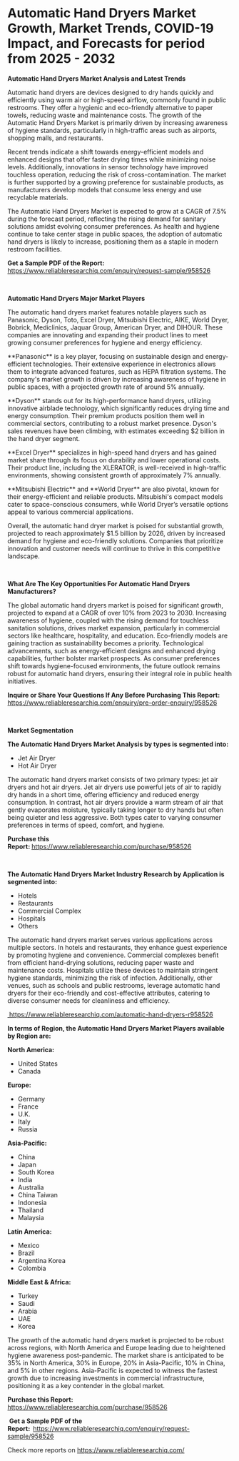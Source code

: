 <p><h1>Automatic Hand Dryers Market Growth, Market Trends, COVID-19 Impact, and Forecasts for period from 2025 - 2032</h1></p><p><strong>Automatic Hand Dryers Market Analysis and Latest Trends</strong></p>
<p><p>Automatic hand dryers are devices designed to dry hands quickly and efficiently using warm air or high-speed airflow, commonly found in public restrooms. They offer a hygienic and eco-friendly alternative to paper towels, reducing waste and maintenance costs. The growth of the Automatic Hand Dryers Market is primarily driven by increasing awareness of hygiene standards, particularly in high-traffic areas such as airports, shopping malls, and restaurants.</p><p>Recent trends indicate a shift towards energy-efficient models and enhanced designs that offer faster drying times while minimizing noise levels. Additionally, innovations in sensor technology have improved touchless operation, reducing the risk of cross-contamination. The market is further supported by a growing preference for sustainable products, as manufacturers develop models that consume less energy and use recyclable materials.</p><p>The Automatic Hand Dryers Market is expected to grow at a CAGR of 7.5% during the forecast period, reflecting the rising demand for sanitary solutions amidst evolving consumer preferences. As health and hygiene continue to take center stage in public spaces, the adoption of automatic hand dryers is likely to increase, positioning them as a staple in modern restroom facilities.</p></p>
<p><strong>Get a Sample PDF of the Report:&nbsp;</strong> <a href="https://www.reliableresearchiq.com/enquiry/request-sample/958526?utm_campaign=1877&utm_medium=2&utm_source=Github&utm_content=ia&utm_term=06022025&utm_id=automatic-hand-dryers">https://www.reliableresearchiq.com/enquiry/request-sample/958526</a></p>
<p>&nbsp;</p>
<p><strong>Automatic Hand Dryers Major Market Players</strong></p>
<p><p>The automatic hand dryers market features notable players such as Panasonic, Dyson, Toto, Excel Dryer, Mitsubishi Electric, AIKE, World Dryer, Bobrick, Mediclinics, Jaquar Group, American Dryer, and DIHOUR. These companies are innovating and expanding their product lines to meet growing consumer preferences for hygiene and energy efficiency.</p><p>**Panasonic** is a key player, focusing on sustainable design and energy-efficient technologies. Their extensive experience in electronics allows them to integrate advanced features, such as HEPA filtration systems. The company's market growth is driven by increasing awareness of hygiene in public spaces, with a projected growth rate of around 5% annually.</p><p>**Dyson** stands out for its high-performance hand dryers, utilizing innovative airblade technology, which significantly reduces drying time and energy consumption. Their premium products position them well in commercial sectors, contributing to a robust market presence. Dyson's sales revenues have been climbing, with estimates exceeding $2 billion in the hand dryer segment.</p><p>**Excel Dryer** specializes in high-speed hand dryers and has gained market share through its focus on durability and lower operational costs. Their product line, including the XLERATOR, is well-received in high-traffic environments, showing consistent growth of approximately 7% annually.</p><p>**Mitsubishi Electric** and **World Dryer** are also pivotal, known for their energy-efficient and reliable products. Mitsubishi's compact models cater to space-conscious consumers, while World Dryer’s versatile options appeal to various commercial applications.</p><p>Overall, the automatic hand dryer market is poised for substantial growth, projected to reach approximately $1.5 billion by 2026, driven by increased demand for hygiene and eco-friendly solutions. Companies that prioritize innovation and customer needs will continue to thrive in this competitive landscape.</p></p>
<p>&nbsp;</p>
<p><strong>What Are The Key Opportunities For Automatic Hand Dryers Manufacturers?</strong></p>
<p><p>The global automatic hand dryers market is poised for significant growth, projected to expand at a CAGR of over 10% from 2023 to 2030. Increasing awareness of hygiene, coupled with the rising demand for touchless sanitation solutions, drives market expansion, particularly in commercial sectors like healthcare, hospitality, and education. Eco-friendly models are gaining traction as sustainability becomes a priority. Technological advancements, such as energy-efficient designs and enhanced drying capabilities, further bolster market prospects. As consumer preferences shift towards hygiene-focused environments, the future outlook remains robust for automatic hand dryers, ensuring their integral role in public health initiatives.</p></p>
<p><strong>Inquire or Share Your Questions If Any Before Purchasing This Report:</strong> <a href="https://www.reliableresearchiq.com/enquiry/pre-order-enquiry/958526?utm_campaign=1877&utm_medium=2&utm_source=Github&utm_content=ia&utm_term=06022025&utm_id=automatic-hand-dryers">https://www.reliableresearchiq.com/enquiry/pre-order-enquiry/958526</a></p>
<p>&nbsp;</p>
<p><strong>Market Segmentation</strong></p>
<p><strong>The Automatic Hand Dryers Market Analysis by types is segmented into:</strong></p>
<p><ul><li>Jet Air Dryer</li><li>Hot Air Dryer</li></ul></p>
<p><p>The automatic hand dryers market consists of two primary types: jet air dryers and hot air dryers. Jet air dryers use powerful jets of air to rapidly dry hands in a short time, offering efficiency and reduced energy consumption. In contrast, hot air dryers provide a warm stream of air that gently evaporates moisture, typically taking longer to dry hands but often being quieter and less aggressive. Both types cater to varying consumer preferences in terms of speed, comfort, and hygiene.</p></p>
<p><strong>Purchase this Report:&nbsp;</strong><a href="https://www.reliableresearchiq.com/purchase/958526?utm_campaign=1877&utm_medium=2&utm_source=Github&utm_content=ia&utm_term=06022025&utm_id=automatic-hand-dryers">https://www.reliableresearchiq.com/purchase/958526</a></p>
<p>&nbsp;</p>
<p><strong>The Automatic Hand Dryers Market Industry Research by Application is segmented into:</strong></p>
<p><ul><li>Hotels</li><li>Restaurants</li><li>Commercial Complex</li><li>Hospitals</li><li>Others</li></ul></p>
<p><p>The automatic hand dryers market serves various applications across multiple sectors. In hotels and restaurants, they enhance guest experience by promoting hygiene and convenience. Commercial complexes benefit from efficient hand-drying solutions, reducing paper waste and maintenance costs. Hospitals utilize these devices to maintain stringent hygiene standards, minimizing the risk of infection. Additionally, other venues, such as schools and public restrooms, leverage automatic hand dryers for their eco-friendly and cost-effective attributes, catering to diverse consumer needs for cleanliness and efficiency.</p></p>
<p><a href="https://www.reliableresearchiq.com/automatic-hand-dryers-r958526?utm_campaign=1877&utm_medium=2&utm_source=Github&utm_content=ia&utm_term=06022025&utm_id=automatic-hand-dryers">&nbsp;https://www.reliableresearchiq.com/automatic-hand-dryers-r958526</a></p>
<p><strong>In terms of Region, the Automatic Hand Dryers Market Players available by Region are:</strong></p>
<p>
    <p> <strong> North America: </strong>
        <ul>
            <li>United States</li>
            <li>Canada</li>
        </ul>
        </p> 
    <p> <strong> Europe: </strong>
        <ul>
            <li>Germany</li>
            <li>France</li>
            <li>U.K.</li>
            <li>Italy</li>
            <li>Russia</li>
        </ul>
        </p> 
    <p> <strong> Asia-Pacific: </strong>
        <ul>
            <li>China</li>
            <li>Japan</li>
            <li>South Korea</li>
            <li>India</li>
            <li>Australia</li>
            <li>China Taiwan</li>
            <li>Indonesia</li>
            <li>Thailand</li>
            <li>Malaysia</li>
        </ul>
        </p> 
    <p> <strong> Latin America: </strong>
        <ul>
            <li>Mexico</li>
            <li>Brazil</li>
            <li>Argentina Korea</li>
            <li>Colombia</li>
        </ul>
        </p> 
    <p> <strong> Middle East & Africa: </strong>
        <ul>
            <li>Turkey</li>
            <li>Saudi</li>
            <li>Arabia</li>
            <li>UAE</li>
            <li>Korea</li>
        </ul>
    </p>
    </p>
<p><p>The growth of the automatic hand dryers market is projected to be robust across regions, with North America and Europe leading due to heightened hygiene awareness post-pandemic. The market share is anticipated to be 35% in North America, 30% in Europe, 20% in Asia-Pacific, 10% in China, and 5% in other regions. Asia-Pacific is expected to witness the fastest growth due to increasing investments in commercial infrastructure, positioning it as a key contender in the global market.</p></p>
<p><strong>Purchase this Report: </strong><a href="https://www.reliableresearchiq.com/purchase/958526?utm_campaign=1877&utm_medium=2&utm_source=Github&utm_content=ia&utm_term=06022025&utm_id=automatic-hand-dryers">https://www.reliableresearchiq.com/purchase/958526</a></p>
<p>&nbsp;<strong>Get a Sample PDF of the Report:&nbsp;&nbsp;</strong><a href="https://www.reliableresearchiq.com/enquiry/request-sample/958526?utm_campaign=1877&utm_medium=2&utm_source=Github&utm_content=ia&utm_term=06022025&utm_id=automatic-hand-dryers">https://www.reliableresearchiq.com/enquiry/request-sample/958526</a></p>
<p><strong></strong></p>
<p>Check more reports on <a href="https://www.reliableresearchiq.com/?utm_campaign=1877&utm_medium=2&utm_source=Github&utm_content=ia&utm_term=06022025&utm_id=automatic-hand-dryers">https://www.reliableresearchiq.com/</a></p>